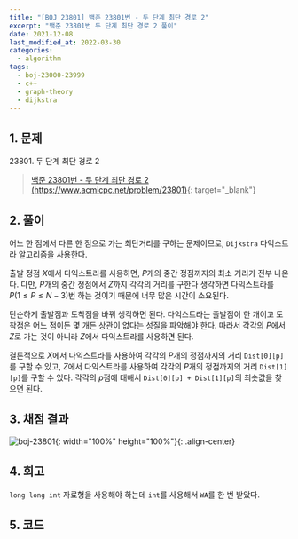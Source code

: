 ```yaml
---
title: "[BOJ 23801] 백준 23801번 - 두 단계 최단 경로 2"
excerpt: "백준 23801번 두 단계 최단 경로 2 풀이"
date: 2021-12-08
last_modified_at: 2022-03-30
categories:
  - algorithm
tags:
  - boj-23000-23999
  - c++
  - graph-theory
  - dijkstra
---
```


## 1. 문제
$23801$. 두 단계 최단 경로 2

> [백준 23801번 - 두 단계 최단 경로 2 (https://www.acmicpc.net/problem/23801)](https://www.acmicpc.net/problem/23801){: target="_blank"}

## 2. 풀이

어느 한 점에서 다른 한 점으로 가는 최단거리를 구하는 문제이므로, `Dijkstra` 다익스트라 알고리즘을 사용한다. 

출발 정점 $X$에서 다익스트라를 사용하면, $P$개의 중간 정점까지의 최소 거리가 전부 나온다. 다만, $P$개의 중간 정점에서 $Z$까지 각각의 거리를 구한다 생각하면 다익스트라를 $P(1\leq P\leq N-3)$번 하는 것이기 때문에 너무 많은 시간이 소요된다.

단순하게 출발점과 도착점을 바꿔 생각하면 된다. 다익스트라는 출발점이 한 개이고 도착점은 어느 점이든 몇 개든 상관이 없다는 성질을 파악해야 한다. 따라서 각각의 $P$에서 $Z$로 가는 것이 아니라 $Z$에서 다익스트라를 사용하면 된다.

결론적으로 $X$에서 다익스트라를 사용하여 각각의 $P$개의 정점까지의 거리 `Dist[0][p]`를 구할 수 있고, $Z$에서 다익스트라를 사용하여 각각의 $P$개의 정점까지의 거리 `Dist[1][p]`를 구할 수 있다. 각각의 $p$점에 대해서 `Dist[0][p] + Dist[1][p]`의 최솟값을 찾으면 된다.

## 3. 채점 결과

![boj-23801](https://user-images.githubusercontent.com/30232837/160773580-e1513c50-6ec1-4561-b5d4-9166aeaa8b73.png "boj-23801"){: width="100%" height="100%"}{: .align-center}

## 4. 회고

`long long int` 자료형을 사용해야 하는데 `int`를 사용해서 `WA`를 한 번 받았다.

## 5. 코드

<script src="https://gist.github.com/BurningFalls/3f516308e7bffaa67a4e749e92c73b61.js"></script>